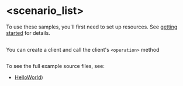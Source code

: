 # <scenario_list>

To use these samples, you'll first need to set up resources. See [getting started](https://github.com/Azure/azure-sdk-for-net/blob/main/sdk/textanalytics/Azure.AI.TextAnalytics.Authoring/README.md#getting-started) for details.

## <scenario>

You can create a client and call the client's `<operation>` method

```C# Snippet:Azure_AI_TextAnalytics_Authoring_Scenario
```

To see the full example source files, see:
* [HelloWorld](https://github.com/Azure/azure-sdk-for-net/blob/main/sdk/textanalytics/Azure.AI.TextAnalytics.Authoring/tests/Samples/Sample1_HelloWorld.cs))

<!-- please refer to <https://github.com/Azure/azure-sdk-for-net/main/sdk/template/Azure.Template/samples/Sample1_HelloWorld.md> to write sample readme file. -->